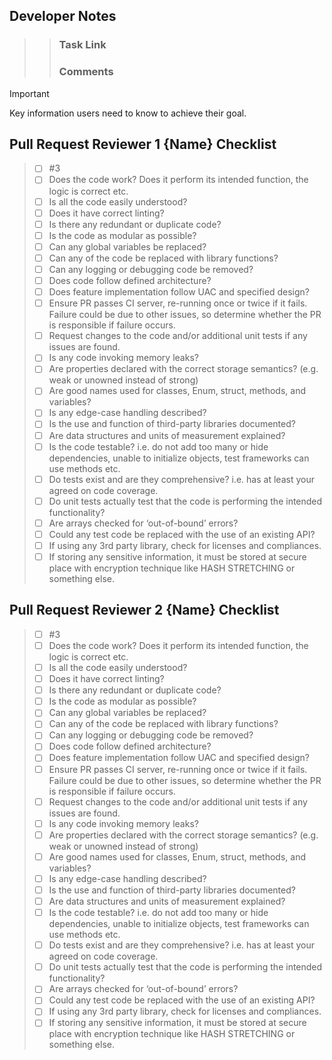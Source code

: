 ## Developer Notes
>>  ### Task Link 
>> ### Comments

> [!IMPORTANT]
> Key information users need to know to achieve their goal.

## Pull Request Reviewer 1 {Name} Checklist 
> - [ ] #3
> - [ ] Does the code work? Does it perform its intended function, the logic is correct etc.
> - [ ] Is all the code easily understood?
> - [ ] Does it have correct linting?
> - [ ] Is there any redundant or duplicate code?
> - [ ] Is the code as modular as possible?
> - [ ] Can any global variables be replaced?
> - [ ] Can any of the code be replaced with library functions?
> - [ ] Can any logging or debugging code be removed?
> - [ ] Does code follow defined architecture?
> - [ ] Does feature implementation follow UAC and specified design?
> - [ ] Ensure PR passes CI server, re-running once or twice if it fails. Failure could be due to other issues, so determine whether the PR is responsible if failure occurs.
> - [ ] Request changes to the code and/or additional unit tests if any issues are found.
> - [ ] Is any code invoking memory leaks?
> - [ ] Are properties declared with the correct storage semantics? (e.g. weak or unowned instead of strong)
> - [ ] Are good names used for classes, Enum, struct, methods, and variables?
> - [ ] Is any edge-case handling described?
> - [ ] Is the use and function of third-party libraries documented?
> - [ ] Are data structures and units of measurement explained?
> - [ ] Is the code testable? i.e. do not add too many or hide dependencies, unable to initialize objects, test frameworks can use methods etc.
> - [ ] Do tests exist and are they comprehensive? i.e. has at least your agreed on code coverage.
> - [ ] Do unit tests actually test that the code is performing the intended functionality?
> - [ ] Are arrays checked for ‘out-of-bound’ errors?
> - [ ] Could any test code be replaced with the use of an existing API?
> - [ ] If using any 3rd party library, check for licenses and compliances.
> - [ ] If storing any sensitive information, it must be stored at secure place with encryption technique like HASH STRETCHING or something else.

## Pull Request Reviewer 2 {Name} Checklist 
> - [ ] #3
> - [ ] Does the code work? Does it perform its intended function, the logic is correct etc.
> - [ ] Is all the code easily understood?
> - [ ] Does it have correct linting?
> - [ ] Is there any redundant or duplicate code?
> - [ ] Is the code as modular as possible?
> - [ ] Can any global variables be replaced?
> - [ ] Can any of the code be replaced with library functions?
> - [ ] Can any logging or debugging code be removed?
> - [ ] Does code follow defined architecture?
> - [ ] Does feature implementation follow UAC and specified design?
> - [ ] Ensure PR passes CI server, re-running once or twice if it fails. Failure could be due to other issues, so determine whether the PR is responsible if failure occurs.
> - [ ] Request changes to the code and/or additional unit tests if any issues are found.
> - [ ] Is any code invoking memory leaks?
> - [ ] Are properties declared with the correct storage semantics? (e.g. weak or unowned instead of strong)
> - [ ] Are good names used for classes, Enum, struct, methods, and variables?
> - [ ] Is any edge-case handling described?
> - [ ] Is the use and function of third-party libraries documented?
> - [ ] Are data structures and units of measurement explained?
> - [ ] Is the code testable? i.e. do not add too many or hide dependencies, unable to initialize objects, test frameworks can use methods etc.
> - [ ] Do tests exist and are they comprehensive? i.e. has at least your agreed on code coverage.
> - [ ] Do unit tests actually test that the code is performing the intended functionality?
> - [ ] Are arrays checked for ‘out-of-bound’ errors?
> - [ ] Could any test code be replaced with the use of an existing API?
> - [ ] If using any 3rd party library, check for licenses and compliances.
> - [ ] If storing any sensitive information, it must be stored at secure place with encryption technique like HASH STRETCHING or something else.

